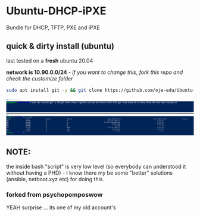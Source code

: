 # Ubuntu-DHCP-iPXE
 Bundle for DHCP, TFTP, PXE and iPXE


## quick & dirty install (ubuntu)
last tested on a **fresh** ubuntu 20.04

**network is 10.90.0.0/24** - *if you want to change this, fork this repo and check the customize folder*

```bash
sudo apt install git -y && git clone https://github.com/oje-edu/Ubuntu-DHCP-iPXE.git dhcp-setup && cd dhcp-setup && sudo bash install.sh
```


![shot1](./test1.png)
![shot2](./test2.png)


## NOTE:
the inside bash "script" is very low level (so everybody can understood it without having a PHD) - I know there my be some "better" solutions (ansible, netboot.xyz etc) for doing this. 


### forked from psychopomposwow
YEAH surprise ... its one of my old account's
